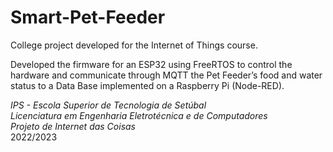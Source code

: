 # Smart-Pet-Feeder

College project developed for the Internet of Things course.

Developed the firmware for an ESP32 using FreeRTOS to control the hardware and communicate through MQTT the Pet Feeder’s food and water status to a Data Base implemented on a Raspberry Pi (Node-RED).




*IPS - Escola Superior de Tecnologia de Setúbal*  
*Licenciatura em Engenharia Eletrotécnica e de Computadores*  
*Projeto de Internet das Coisas*  
2022/2023  
